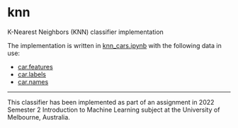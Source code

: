 # knn
K-Nearest Neighbors (KNN) classifier implementation

The implementation is written in [knn_cars.ipynb](https://github.com/lichingt/knn/blob/main/knn_cars.ipynb) with the following data in use:
- [car.features](https://github.com/lichingt/knn/blob/main/car.features)
- [car.labels](https://github.com/lichingt/knn/blob/main/car.labels)
- [car.names](https://github.com/lichingt/knn/blob/main/car.names)
<hr>

This classifier has been implemented as part of an assignment in 2022 Semester 2 Introduction to Machine Learning subject at the University of Melbourne, Australia.
